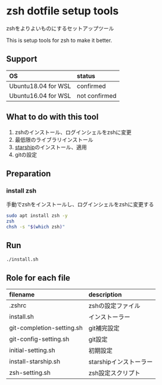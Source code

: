# zsh dotfile setup tools

zshをよりよいものにするセットアップツール

This is setup tools for zsh to make it better.

## Support

| OS | status |
| :--- | :--- |
| Ubuntu18.04 for WSL | confirmed |
| Ubuntu16.04 for WSL | not confirmed |

## What to do with this tool

1. zshのインストール、ログインシェルをzshに変更
1. 最低限のライブラリインストール
1. [starship](https://starship.rs/#%F0%9F%8D%AC-features)のインストール、適用
1. gitの設定

## Preparation

### install zsh

手動でzshをインストールし、ログインシェルをzshに変更する

```sh
sudo apt install zsh -y
zsh
chsh -s "$(which zsh)"
```

## Run

```sh
./install.sh
```

## Role for each file

| filename | description |
| :--- | :--- |
| .zshrc | zshの設定ファイル |
| install.sh | インストーラー |
| git-completion-setting.sh | git補完設定 |
| git-config-setting.sh | git設定 |
| initial-setting.sh | 初期設定 |
| install-starship.sh | starshipインストーラー |
| zsh-setting.sh | zsh設定スクリプト |
